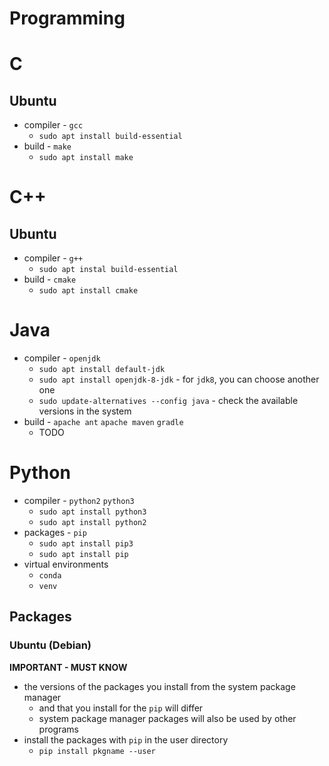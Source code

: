 # Programming

# C

## Ubuntu

- compiler - `gcc`
  - `sudo apt install build-essential`
- build - `make`
  - `sudo apt install make`

# C++

## Ubuntu

- compiler - `g++`
  - `sudo apt instal build-essential`
- build - `cmake`
  - `sudo apt install cmake`

# Java

- compiler - `openjdk`
  - `sudo apt install default-jdk`
  - `sudo apt install openjdk-8-jdk` - for `jdk8`, you can choose another one
  - `sudo update-alternatives --config java` - check the available versions in the system
- build - `apache ant` `apache maven` `gradle`
  - TODO

# Python

- compiler - `python2` `python3`
  - `sudo apt install python3`
  - `sudo apt install python2`
- packages - `pip`
  - `sudo apt install pip3`
  - `sudo apt install pip`
- virtual environments
  - `conda`
  - `venv`

## Packages

### Ubuntu (Debian) 

**IMPORTANT - MUST KNOW**

- the versions of the packages you install from the system package manager
  - and that you install for the `pip` will differ
  - system package manager packages will also be used by other programs
- install the packages with `pip` in the user directory 
  - `pip install pkgname --user`


